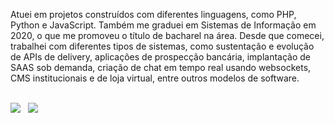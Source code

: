 Atuei em projetos construídos com diferentes linguagens, como PHP, Python e JavaScript. Também me graduei em Sistemas de Informação em 2020, o que me promoveu o título de bacharel na área. Desde que comecei, trabalhei com diferentes tipos de sistemas, como sustentação e evolução de APIs de delivery, aplicações de prospecção bancária, implantação de SAAS sob demanda, criação de chat em tempo real usando websockets, CMS institucionais e de loja virtual, entre outros modelos de software.

<br/>
<a href="https://www.linkedin.com/in/mickael-knop" target="_blank"><img src="https://img.shields.io/badge/-LinkedIn-%230077B5?style=for-the-badge&logo=linkedin&logoColor=white" target="_blank"></a>
<span>&nbsp;</span>
<a href="mailto:knopmickael@gmail.com" target="_blank"><img src="https://img.shields.io/badge/Gmail-D14836?style=for-the-badge&logo=gmail&logoColor=white" target="_blank"></a>
